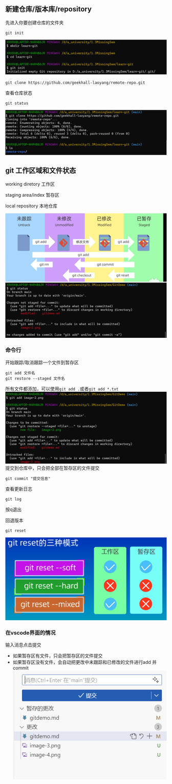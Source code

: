 ## 新建仓库/版本库/repository
先进入你要创建仓库的文件夹
```
git init
```
![alt text](image.png)
``` 
git clone https://github.com/geekhall-laoyang/remote-repo.git
```
查看仓库状态
```
git status
```
![alt text](image-1.png)
## git 工作区域和文件状态
working diretory 工作区

staging area/index 暂存区

local repository 本地仓库

![alt text](image-2.png)
![alt text](image-3.png)
### 命令行
开始跟踪/取消跟踪一个文件到暂存区
```
git add 文件名
git restore --staged 文件名
```
所有文件都添加，可以使用``git add .``或者``git add *.txt``
![alt text](image-4.png)
提交到仓库中，只会把全部在暂存区的文件提交
``` 
git commit "提交信息"
```
查看更新日志
```
git log
```
按q退出

回退版本
```
git reset
```
![alt text](image-6.png)
### 在vscode界面的情况
输入消息点击提交
- 如果暂存区有文件，只会把暂存区的文件提交
- 如果暂存区没有文件，会自动把更改中未跟踪和已修改的文件进行add 并 commit
![alt text](image-5.png)